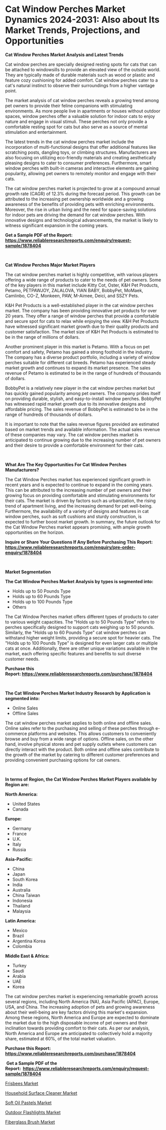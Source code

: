 <p><h1>Cat Window Perches Market Dynamics 2024-2031: Also about Its Market Trends, Projections, and Opportunities</h1></p><p><strong>Cat Window Perches Market Analysis and Latest Trends</strong></p>
<p><p>Cat window perches are specially designed resting spots for cats that can be attached to windowsills to provide an elevated view of the outside world. They are typically made of durable materials such as wood or plastic and feature cozy cushioning for added comfort. Cat window perches cater to a cat's natural instinct to observe their surroundings from a higher vantage point.</p><p>The market analysis of cat window perches reveals a growing trend among pet owners to provide their feline companions with stimulating environments. As more people live in apartments or houses without outdoor spaces, window perches offer a valuable solution for indoor cats to enjoy nature and engage in visual stimuli. These perches not only provide a comfortable resting spot for cats but also serve as a source of mental stimulation and entertainment.</p><p>The latest trends in the cat window perches market include the incorporation of multi-functional designs that offer additional features like scratching posts, dangling toys, or climbing structures. Manufacturers are also focusing on utilizing eco-friendly materials and creating aesthetically pleasing designs to cater to consumer preferences. Furthermore, smart window perches with built-in cameras and interactive elements are gaining popularity, allowing pet owners to remotely monitor and engage with their cats.</p><p>The cat window perches market is projected to grow at a compound annual growth rate (CAGR) of 12.3% during the forecast period. This growth can be attributed to the increasing pet ownership worldwide and a growing awareness of the benefits of providing pets with enriching environments. Moreover, the rise in urban living and the need for space-saving solutions for indoor pets are driving the demand for cat window perches. With innovative designs and technological advancements, the market is likely to witness significant expansion in the coming years.</p></p>
<p><strong>Get a Sample PDF of the Report:&nbsp; <a href="https://www.reliableresearchreports.com/enquiry/request-sample/1878404">https://www.reliableresearchreports.com/enquiry/request-sample/1878404</a></strong></p>
<p>&nbsp;</p>
<p><strong>Cat Window Perches Major Market Players</strong></p>
<p><p>The cat window perches market is highly competitive, with various players offering a wide range of products to cater to the needs of pet owners. Some of the key players in this market include Kitty Cot, Oster, K&H Pet Products, Petamo, PETPAWJOY, ZALALOVA, YIAN BABY, BobbyPet, MoMaek, Camlinbo, CO-Z, Monkeen, PAW, M-Aimee, Deici, and SSZY Pets.</p><p>K&H Pet Products is a well-established player in the cat window perches market. The company has been providing innovative pet products for over 20 years. They offer a range of window perches that provide a comfortable and secure spot for cats to relax while enjoying the view. K&H Pet Products have witnessed significant market growth due to their quality products and customer satisfaction. The market size of K&H Pet Products is estimated to be in the range of millions of dollars.</p><p>Another prominent player in this market is Petamo. With a focus on pet comfort and safety, Petamo has gained a strong foothold in the industry. The company has a diverse product portfolio, including a variety of window perches suitable for different cat breeds. Petamo has experienced steady market growth and continues to expand its market presence. The sales revenue of Petamo is estimated to be in the range of hundreds of thousands of dollars.</p><p>BobbyPet is a relatively new player in the cat window perches market but has quickly gained popularity among pet owners. The company prides itself on providing durable, stylish, and easy-to-install window perches. BobbyPet has witnessed rapid market growth due to its innovative designs and affordable pricing. The sales revenue of BobbyPet is estimated to be in the range of hundreds of thousands of dollars.</p><p>It is important to note that the sales revenue figures provided are estimated based on market trends and available information. The actual sales revenue of these companies may vary. The cat window perches market is anticipated to continue growing due to the increasing number of pet owners and their desire to provide a comfortable environment for their cats.</p></p>
<p>&nbsp;</p>
<p><strong>What Are The Key Opportunities For Cat Window Perches Manufacturers?</strong></p>
<p><p>The Cat Window Perches market has experienced significant growth in recent years and is expected to continue to expand in the coming years. This can be attributed to the increasing number of pet owners and their growing focus on providing comfortable and stimulating environments for their cats. The market is driven by factors such as urbanization, the rising trend of apartment living, and the increasing demand for pet well-being. Furthermore, the availability of a variety of designs and features in cat window perches, such as soft cushions and sturdy construction, is expected to further boost market growth. In summary, the future outlook for the Cat Window Perches market appears promising, with ample growth opportunities on the horizon.</p></p>
<p><strong>Inquire or Share Your Questions If Any Before Purchasing This Report: <a href="https://www.reliableresearchreports.com/enquiry/pre-order-enquiry/1878404">https://www.reliableresearchreports.com/enquiry/pre-order-enquiry/1878404</a></strong></p>
<p>&nbsp;</p>
<p><strong>Market Segmentation</strong></p>
<p><strong>The Cat Window Perches Market Analysis by types is segmented into:</strong></p>
<p><ul><li>Holds up to 50 Pounds Type</li><li>Holds up to 60 Pounds Type</li><li>Holds up to 100 Pounds Type</li><li>Others</li></ul></p>
<p><p>The Cat Window Perches market offers different types of products to cater to various weight capacities. The "Holds up to 50 Pounds Type" refers to perches specifically designed to support cats weighing up to 50 pounds. Similarly, the "Holds up to 60 Pounds Type" cat window perches can withstand higher weight limits, providing a secure spot for heavier cats. The "Holds up to 100 Pounds Type" is designed for even larger cats or multiple cats at once. Additionally, there are other unique variations available in the market, each offering specific features and benefits to suit diverse customer needs.</p></p>
<p><strong>Purchase this Report:&nbsp;<a href="https://www.reliableresearchreports.com/purchase/1878404">https://www.reliableresearchreports.com/purchase/1878404</a></strong></p>
<p>&nbsp;</p>
<p><strong>The Cat Window Perches Market Industry Research by Application is segmented into:</strong></p>
<p><ul><li>Online Sales</li><li>Offline Sales</li></ul></p>
<p><p>The cat window perches market applies to both online and offline sales. Online sales refer to the purchasing and selling of these perches through e-commerce platforms and websites. This allows customers to conveniently browse and buy from a wide range of options. Offline sales, on the other hand, involve physical stores and pet supply outlets where customers can directly interact with the product. Both online and offline sales contribute to the growth of the market by catering to different customer preferences and providing convenient purchasing options for cat owners.</p></p>
<p>&nbsp;</p>
<p><strong>In terms of Region, the Cat Window Perches Market Players available by Region are:</strong></p>
<p>
    <p> <strong> North America: </strong>
        <ul>
            <li>United States</li>
            <li>Canada</li>
        </ul>
        </p> 
    <p> <strong> Europe: </strong>
        <ul>
            <li>Germany</li>
            <li>France</li>
            <li>U.K.</li>
            <li>Italy</li>
            <li>Russia</li>
        </ul>
        </p> 
    <p> <strong> Asia-Pacific: </strong>
        <ul>
            <li>China</li>
            <li>Japan</li>
            <li>South Korea</li>
            <li>India</li>
            <li>Australia</li>
            <li>China Taiwan</li>
            <li>Indonesia</li>
            <li>Thailand</li>
            <li>Malaysia</li>
        </ul>
        </p> 
    <p> <strong> Latin America: </strong>
        <ul>
            <li>Mexico</li>
            <li>Brazil</li>
            <li>Argentina Korea</li>
            <li>Colombia</li>
        </ul>
        </p> 
    <p> <strong> Middle East & Africa: </strong>
        <ul>
            <li>Turkey</li>
            <li>Saudi</li>
            <li>Arabia</li>
            <li>UAE</li>
            <li>Korea</li>
        </ul>
    </p>
    </p>
<p><p>The cat window perches market is experiencing remarkable growth across several regions, including North America (NA), Asia Pacific (APAC), Europe, USA, and China. The increasing adoption of pets and growing awareness about their well-being are key factors driving this market's expansion. Among these regions, North America and Europe are expected to dominate the market due to the high disposable income of pet owners and their inclination towards providing comfort to their cats. As per our analysis, North America and Europe are anticipated to collectively hold a majority share, estimated at 60%, of the total market valuation.</p></p>
<p><strong>Purchase this Report: <a href="https://www.reliableresearchreports.com/purchase/1878404">https://www.reliableresearchreports.com/purchase/1878404</a></strong></p>
<p>&nbsp;<strong>Get a Sample PDF of the Report:&nbsp;&nbsp;<a href="https://www.reliableresearchreports.com/enquiry/request-sample/1878404">https://www.reliableresearchreports.com/enquiry/request-sample/1878404</a></strong></p>
<p><strong></strong></p>
<p><p><a href="https://github.com/laholand/Market-Research-Report-List-1/blob/main/frisbees-market.md">Frisbees Market</a></p><p><a href="https://github.com/angelajermaine/Market-Research-Report-List-1/blob/main/household-surface-cleaner-market.md">Household Surface Cleaner Market</a></p><p><a href="https://github.com/mohamedbakry57/Market-Research-Report-List-1/blob/main/soft-oil-pastels-market.md">Soft Oil Pastels Market</a></p><p><a href="https://github.com/sougarounis/Market-Research-Report-List-1/blob/main/outdoor-flashlights-market.md">Outdoor Flashlights Market</a></p><p><a href="https://github.com/bmorecock/Market-Research-Report-List-1/blob/main/fiberglass-brush-market.md">Fiberglass Brush Market</a></p></p>